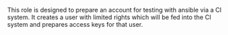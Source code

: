 This role is designed to prepare an account for testing with ansible
via a CI system.  It creates a user with limited rights which will be
fed into the CI system and prepares access keys for that user.

